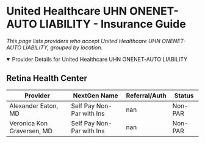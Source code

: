 # United Healthcare UHN ONENET-AUTO LIABILITY - Insurance Guide

*This page lists providers who accept United Healthcare UHN ONENET-AUTO LIABILITY, grouped by location.*

<details open><summary>Provider Details for United Healthcare UHN ONENET-AUTO LIABILITY</summary>

## Retina Health Center

| Provider | NextGen Name | Referral/Auth | Status |
|----------|-------------|--------------|--------|
| Alexander Eaton, MD | Self Pay Non-Par with Ins | nan | Non-PAR |
| Veronica Kon Graversen, MD | Self Pay Non-Par with Ins | nan | Non-PAR |

</details>

